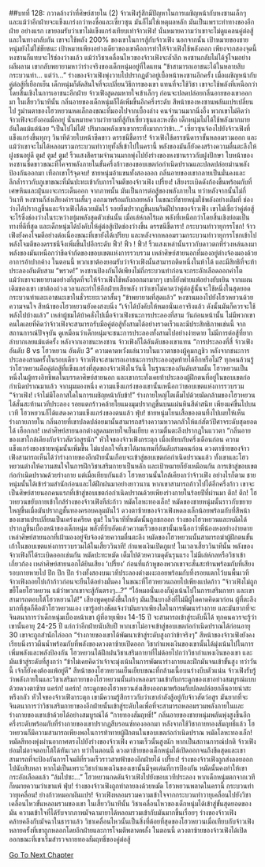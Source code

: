 ##บทที่ 128: กวาดล้างว่าที่ศิษย์สายใน (2)
จ้าวเฟิงรู้สึกมีปัญหาในการเผชิญหน้ากับหงซานเล็กๆ และแม้ว่าอีกฝ่ายจะแข็งแกร่งกว่าหงซื่อและเซี่ยวซุน มันก็ไม่ใช่เหตุผลหลัก
มันเป็นเพราะท่าทางของอีกฝ่าย
อย่างแรก เขายอมรับว่าเขาไม่แข็งแกร่งเทียบเท่าจ้าวเฟิง!
นั่นหมายความว่าเขาจะไม่ดูแคลนคู่ต่อสู้ และในทางกลับกัน เขาจะใช้พลัง 200% ของเขาในการสู้กับจ้าวเฟิง
นอกจากนั้น เป้าหมายของชายหนุ่มยังไม่ใช่ชัยชนะ
เป้าหมายเพียงอย่างเดียวของเขาคือการทำให้จ้าวเฟิงใช้พลังออก
เพียงจากสองจุดนี้ หงซานก็แทบจะไร้ช่องว่างแล้ว
แม้ว่าวิชาเคลื่อนไหวของจ้าวเฟิงจะล้ำลึก หงซานกลับไม่ได้จู่โจมอย่างผลีผลาม เขากลับพยายามหาว่าร่างจริงของเด็กหนุ่มอยู่ที่ใดแทน
“ข้าสามารถเอาชนะได้ในหลายสิบกระบวนท่า... แต่ว่า...”
ร่างของจ้าวเฟิงพุ่งวาบไปปรากฏตัวอยู่เบื้อหน้าหงซานอีกครั้ง
เมื่อเผชิญหน้ากับคู่ต่อสู้ที่เยือกเย็น เด็กหนุ่มก็ตัดสินใจที่จะเปลี่ยนวิธีการของเขา แทนที่จะใช้วิชา เขาจะใช้พลังที่เหนือกว่าโดยสิ้นเชิงในการเอาชนะอีกฝ่าย
จ้าวเฟิงสูดลมหายใจเข้าเล็กๆ ก่อนจะปลดปล่อยกลิ่นอายของเขาออกมา ในเสี้ยววินาทีนั้น กลิ่นอายของเด็กหนุ่มก็ได้เพิ่มขึ้นอีกครึ่งระดับ สีหน้าของหงซานพลันแปรเปลี่ยนไป
รูม่านตาของโฮวหยวนหดเล็กลงขณะที่มองไปจากเบื้องล่าง คนจำนวนมากนิ่งอึ้ง พวกเขาไม่คิดว่าจ้าวเฟิงจะยังออมมืออยู่
นั่นหมายความว่ายามที่สู้กับเซี่ยวซุนและหงซื่อ เด็กหนุ่มไม่ได้ใช้พลังมากมายอันใดแม้แต่น้อย
“เป็นไปไม่ได้! ปริมาณพลังเขาเขากระทั่งมากกว่าข้า...”
เซี่ยวซุนจ้องไปยังจ้าวเฟิงที่แข็งแกร่งขึ้นทุกๆ วินาทีด้วยใบหน้าซีดขาว
ดรรชนีชี้ดารา!
จ้าวเฟิงใช้ดรรชนีดาราขั้นหลอมรวมออก และแม้ว่าเขาจะไม่ได้หลอมรวมกระบวนท่าวายุทั้งสี่เข้าไปในครานี้ พลังของมันก็ยังคงสร้างความตื่นตะลึงให้ฝูงชนอยู่ดี
ตูม! ตูม! ตูม!
ริ้วแสงสีครามจำนวนมากพุ่งไปยังร่างของหงซานราวกับฝูงปักษา
ใบหน้าของหงซานซีดขาวขณะที่โคจรพลังภายในขั้นครึ่งก้าวของขอบเขตก่อกำเนิดปราณและปลดปล่อยม่านพลังป้องกันออกมา
เทือกเขาไร้จุดจบ!
ชายหนุ่มอ้าแขนทั้งสองออก กลิ่นอายของเขากลายเป็นมั่นคงและลึกล้ำราวกับภูเขาขณะที่มันปะทะเข้ากับการโจมตีของจ้าวเฟิง
เปรี้ยง!
เสียงระเบิดดังก้องขึ้นพร้อมกับที่เศษหินและฝุ่นผงจะกระเด็นออก
จากภาพนั้น มันเป็นการต่อสู้ของพลังภายใน ทว่าหลังจากนั้นไม่กี่วินาที หงซานก็ส่งเสียงคำรามสั้นๆ ออกมาพร้อมกับถอยหลัง
ในขณะที่ชายหนุ่มใช้พลังอย่างเต็มที่ ช่องว่างได้ปรากฏขึ้นและจ้าวเฟิงได้ฉวยมันไว้
รอยยิ้มปรากฏขึ้นบนริมฝีปากของจ้าวเฟิง เขาไม่เชื่อว่าคู่ต่อสู้จะไร้ซึ่งช่องว่างในระหว่างทุ่มพลังสุดตัวเช่นนั้น
เมื่อเล่ห์กลไร้ผล พลังที่เหนือกว่าโดยสิ้นเชิงย่อมเป็นทางที่ดีที่สุด และเด็กหนุ่มได้บังคับให้คู่ต่อสู้เปิดช่องว่างขึ้น
ดรรชนีชี้ดารา! กระบวนท่าวายุกรรโชก!
จ้าวเฟิงยังคงโจมตีอย่างต่อเนื่องขณะที่เขายังได้เปรียบ และหลังจากหลอมรวมกระบวนท่าวายุกรรโชกเข้าไป พลังโจมตีของดรรชนีจึงเพิ่มขึ้นไปอีกระดับ
ฟิ้ว! ฟิ้ว ! ฟิ้ว!
ริ้วแสงเหล่านั้นราวกับดาวตกที่ร่วงหล่นลงมา พลังของมันเหนือกว่าขีดจำกัดของขอบเขตแห่งการรวบรวม
เหล่าศิษย์สายนอกที่มองอยู่ต่างจ้องมองด้วยอาการอ้าปากค้าง
ในตอนนี้ พวกเขาต้องยอมรับว่าจ้าวเฟิงนั้นสามารถติดหนึ่งในห้าได้ และมีสิทธิที่จะท้าประลองอันดับสาม
“พรวด!”
หงซานป้องกันได้เพียงไม่กี่กระบวนท่าก่อนจะกระอักเลือดออกคำโต แม้ว่าเขาจะพยายามอย่างที่สุดที่จะให้จ้าวเฟิงใช้พลังออกมามากๆ เขาก็ยังพ่ายแพ้อย่างยับเยิน
จากแผนเดิมของเขา เขาต้องถ่วงเวลาและทำให้อีกฝ่ายเสียพลัง ทว่าเขาไม่คาดว่าคู่ต่อสู้นั้นจะใช้หนึ่งในสุดยอดกระบวนท่าและเอาชนะเขาในชั่วระยะเวลาสั้นๆ
“ข้าพยายามที่สุดแล้ว”
หงซานมองไปยังโฮวหยวนด้วยความจนใจ
สีหน้าของโฮวหยวนยังคงสงบนิ่ง
“เจ้าได้บังคับให้หมอนั่นเอาจริงแล้ว ดังนั้นมันก็ควรจะใช้พลังไปบ้างแล้ว”
เหล่าผู้ชมได้บ้าคลั่งไปเมื่อจ้าวเฟิงชนะการประลองที่สาม
วันก่อนหน้านั้น ไม่มีพวกเขาคนใดเลยที่คิดว่าจ้าวเฟิงจะสามารถรับมือคู่ต่อสู้ทั้งสามได้อย่างรวดเร็วและมีประสิทธิภาพเช่นนี้
จากสถานการณ์ปัจจุบัน ดูเหมือนว่าเด็กหนุ่มจะชนะการประลองทั้งสามไปอย่างง่ายดาย ไม่มีการต่อสู้ที่ยากลำบากเลยแม้แต่ครั้ง
หลังจากเอาชนะหงซาน จ้าวเฟิงก็ได้อันดับของเขาแทน
“การประลองที่สี่ จ้าวเฟิง อันดับ 8 vs โฮวหยวน อันดับ 3”
ความคาดหวังแล่นวาบในแววตาของผู้คุมกฎชิว
หลังจากชนะการประลองสามครั้งในรอบเดียว จ้าวเฟิงจะสามารถเอาชนะการประลองสุดท้ายได้อีกหรือไม่?
ทุกคนล้วนรู้ว่าโฮวหยวนคือคู่ต่อสู้ที่แข็งแกร่งที่สุดของจ้าวเฟิงในวันนี้
ในฐานะของอันดับสามนั้น โฮวหยวนเป็นหนึ่งในผู้ทรงอิทธิพลในบรรดาศิษย์สายนอก และเขากระทั่งเคยท้าประลองผู้ฝึกตนที่อยู่ในขอบเขตก่อกำเนิดปราณมาแล้ว
จากมุมมองหนึ่ง ความแข็งแกร่งของเขานั้นเหนือกว่าขอบเขตแห่งการรวบรวม
“จ้าวเฟิง! เจ้าไม่มีโอกาสใดในการเผชิญหน้ากับข้า!”
ร่างกายใหญ่โตเต็มไปด้วยมัดกล้ามของโฮวหยวนได้สั่นสะท้านเวทีประลอง รอยแตกร้าวคล้ายใยแมงมุมปรากฏขึ้นบนแผ่นหินสีดำสนิท
เพียงแค่ขึ้นไปบนเวที โฮวหยวนก็ได้แสดงความแข็งแกร่งของตนแล้ว
ฟุ่บ!
ชายหนุ่มโยนเสื้อของตนทิ้งไปเผยให้เห็นร่างกายภายใน กลิ่นอายที่เขาปลดปล่อยมานั้นสามารถสร้างความหวาดกลัวให้แก่สัตว์ปีศาจระดับสุดยอดได้
เฮือกกก!
เหล่าศิษย์สายนอกต่างสูดลมหายใจเย็นเยียบ ความตื่นตะลึงปรากฏในแววตา
“กลิ่นอายของเขาใกล้เคียงกับจ้าวสัตว์อสูรนัก”
หัวใจของจ้าวเฟิงกระตุก
เมื่อเทียบกับครึ่งเดือนก่อน ความแข็งแกร่งของชายหนุ่มนั้นเพิ่มขึ้น ไม่แปลกใจที่เขาได้มาแทนที่อันดับสามคนก่อน
ดวงตาซ้ายของจ้าวเฟิงสามารถเห็นได้ว่าร่างกายของอีกฝ่ายนั้นเกือบจะเข้าสู่ขอบเขตก่อกำเนิดปราณแล้ว
ทั้งเขาและโฮวหยวนต่างให้ความสนใจในการฝึกวิชาเสริมกายาเป็นหลัก และเป้าหมายก็ยังเหมือนกัน การเข้าสู่ขอบเขตก่อกำเนิดปราณด้วยร่างกาย แต่เมื่อเทียบกันแล้ว โฮวหยวนนั้นใกล้เคียงกว่าจ้าวเฟิง
อย่างไรก็ตาม ชายหนุ่มนั้นได้เข้าร่วมสำนักก่อนและได้ฝึกฝนมาอย่างยาวนาน
หากเขาสามารถก้าวไปได้อีกครึ่งก้าว เขาจะเป็นศิษย์สายนอกคนแรกที่เข้าสู่ขอบเขตก่อกำเนิดปราณด้วยเพียงร่างกายในร้อยปีที่ผ่านมา
ตึก! ตึก!
โฮวหยวนขยับกายเข้าใกล้ร่างของจ้าวเฟิงทีล่ะก้าว
หมัดโลหะทองเล็ก!
หมัดของชายหนุ่มนั้นราวกับขยายใหญ่ขึ้นเมื่อมันปรากฏชั้นทองครอบคลุมมันไว้
ดวงตาซ้ายของจ้าวเฟิงหดลงเล็กน้อยพร้อมกับที่สีหน้าของเขาแปรเปลี่ยนเป็นเคร่งเครียด
ตูม!
ในวินาทีที่หมัดนั้นถูกชกออก ร่างของโฮวหยวนและหมัดได้ปรากฏขึ้นเบื้องหน้าของเด็กหนุ่ม
พลังที่บีบอัดแล้วความเร็วของเขานั้นเหนือกว่าพี่น้องหงอย่างง่ายดาย
เหล่าศิษย์สายนอกที่เฝ้ามองอยู่จับจ้องด้วยความตื่นตะลึง
หมัดของโฮวหยวนนั้นสามารถฆ่าผู้ฝึกตนขั้นเก้าในขอบเขตแห่งการรวบรวมได้ในเสี้ยววินาที!
กำแพงเงินเปิดภูผา!
ในเวลาเสี้ยววินาทีนั้น พลังของจ้าวเฟิงก็ได้ระเบิดออกเช่นกัน
หมัดปะทะหมัด เต็มไปด้วยความดุดันรุนแรง ไม่มีเล่ห์กลหรือวิชาเข้าเกี่ยวก้อง
เหล่าศิษย์สายนอกได้ยินเสียง ‘เปรี้ยง’ ก่อนที่แก้วหูของพวกเขาจะสั่นสะท้านพร้อมกับที่เสียงรอบกายหายไป
ปึก ปึก ปึก
ร่างทั้งสองบนเวทีประลองต่างผงะถอยพร้อมกับทิ้งรอยแตกไว้บนพื้นเวที
จ้าวเฟิงถอยไปเก้าก้าวก่อนจะยืนได้อย่างมั่นคง ในขณะที่โฮวหยวนถอยไปเพียงแปดก้าว
“จ้าวเฟิงไม่ถูกขยี้โดยโฮวหยวน แม้ว่าพวกเขาจะสู้กันตรงๆ...?”
“ไอ้หมอนั่นเองก็มุ่งเน้นไปในการเสริมกายา และเขาสามารถตอบโต้โฮวหยวนได้!”
เสียงพูดคุยดังขึ้นใกล้ๆ
มันเป็นบางสิ่งที่ไม่มีผู้ใดคาดคิดมาก่อน
ผู้ที่ตะลึงมากที่สุดก็คือตัวโฮวหยวนเอง เขารู้อย่างชัดแจ้งว่ามันยากเพียงใดในการพัฒนาร่างกาย และมันยากที่จะจินตนาการว่าเด็กหนุ่มเบื้องหน้าเขา ผู้ที่อายุเพียง 14-15 ปี จะสามารถเข้าสู่ระดับนี้ได้
ทุกคนควรจะรู้ว่าเขานั้นอายุ 24-25 ปี แก่กว่าอีกฝ่ายนับสิบปี
หากเขาไม่อาจเข้าสู่ขอบเขตก่อกำเนิดปราณได้ก่อนอายุ 30 เขาจะถูกสำนักไล่ออก
“ร่างกายของเขาได้พัฒนาเข้าสู่ระดับสูงกว่าข้าจริงๆ”
สีหน้าของจ้าวเฟิงยังคงเรียบนิ่งราวผืนน้ำพร้อมกับที่พลังของดวงตาซ้ายเปิดออก
วิชากำแพงเงินของเขานั้นได้มุ่งเน้นไปในการเพิ่มพลังและพลังป้องกัน
โฮวหยวนได้ฝึกฝนวิชาเสริมกายาที่ไม่ด้อยไปกว่าวิชากำแพงเงินของเขา และมันเข้าสู่ระดับที่สูงกว่า
“ข้าไม่เคยคิดว่าเจ้าจะมุ่งเน้นในการพัฒนาร่างกายและฝึกมันจนเข้าขั้นสูง ทว่าวันนี้ เจ้าก็ยังคงต้องแพ้อยู่ดี”
สีหน้าของโฮวหยวนเย็นเยียบขณะที่กล้ามเนื้อบนร่างบีบตัวแน่น
จ้าวเฟิงรับรู้ว่าพลังภายในและวิชาเสริมกายาของโฮวหยวนนั้นต่างหลอมรวมเข้ากับกระดูกของเขาอย่างสมบูรณ์แบบด้วยดวงตาซ้าย
แคร่ก! แคร่ก!
กระดูกของโฮวหยวนส่งเสียงออกมาพร้อมกับปลดปล่อยกลิ่นอายน่าสะพรึงกลัว
หัวใจของจ้าวเฟิงกระตุก เขามีความรู้สึกราวกับว่าเขากำลังสู้อยู่กับจ้าวสัตว์อสูร
มันยากที่จะจินตนาการว่าวิชาเสริมกายาของอีกฝ่ายนั้นเข้าสู่ระดับใดเพื่อที่จะสามารถหลอมรวมพลังภายในและร่างกายของเขาเข้าด้วยได้อย่างสมบูรณ์ได้
“กายทองสัมฤทธิ์!”
กลิ่นอายของชายหนุ่มพลันพุ่งสูงขึ้นอีกครึ่งระดับพร้อมกับที่ร่างกายของเขาปรากฏสีบรอนซ์ทองออกมา
หลังจากใช้วิชากายทองสัมฤทธิ์แล้ว โฮวหยวนก็มีความสามารถเพียงพอในการท้าทายผู้ฝึกตนในขอบเขตก่อกำเนิดปราณ
หมัดโลหะทองเล็ก!
หมัดสีทองพุ่งผ่านอากาศตรงไปยังร่างของจ้าวเฟิง
ความเร็วนั้นสูงนัก หากเป็นสถานการณ์ปกติ จ้าวเฟิงย่อมไม่อาจตอบโต้ได้ทันเวลา ทว่าในตอนนี้ ดวงตาซ้ายของเด็กหนุ่มได้เปิดออกจนถึงขีดสุดและเขาสามารถที่จะป้องกันการโจมตีที่รวดเร็วราวสายฟ้าของอีกฝ่ายได้
เปรี้ยง!
ร่างของจ้าวเฟิงถูกส่งลอยออกไปนับสิบหลา หากไม่เป็นเพราะวิชากำแพงเงินของเขานั้นมีจุดเด่นที่การป้องกัน หมัดนั้นคงทำให้เขากระอักเลือดแล้ว
“ล้มไปซะ...”
โฮวหยวนกดดันจ้าวเฟิงไปยังขอบเวทีประลอง หากเด็กหนุ่มตกจากเวที ก็หมายความว่าเขาแพ้
ฟุ่บ!
ร่างของจ้าวเฟิงถูกทำลายลงด้วยหมัด
โฮวหยวนพลาดในครานี้
กระบวนท่าวายุเคลื่อน! ย่างก้าวหมอกผันแปร!
จ้าวเฟิงหลอมรวมความเข้าใจจากกระบวนท่าวายุเคลื่อนไปยังวิชาเคลื่อนไหวขั้นหลอมรวมของเขา
ในเสี้ยววินาทีนั้น วิชาเคลื่อนไหวของเด็กหนุ่มได้เข้าสู่ขั้นสุดยอดของมัน ความเข้าใจที่ได้รับจากภาพมัจฉามายาได้หลอมรวมเข้ากับมันมากขึ้นเรื่อยๆ ร่างของจ้าวเฟิงคล้ายคลึงกับมัจฉาในธาราแล้ว
วิชาเคลื่อนไหวนั้นเป็นสิ่งที่ด้อยที่สุดของโฮวหยวนเมื่อเทียบกับจ้าวเฟิง
หลายครั้งที่เขาถูกหลอกโดยอีกฝ่ายและการโจมตีพลาดพลั้ง
ในตอนนี้ ดวงตาซ้ายของจ้าวเฟิงได้เปิดออกขณะที่เขาเริ่มสำรวจกายทองสัมฤทธิ์ของคู่ต่อสู้



[Go To Next Chapter]( ./129.md)
